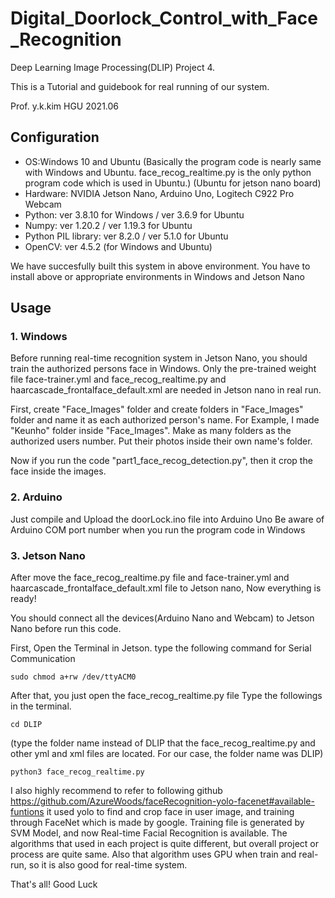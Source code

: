 # Digital_Doorlock_Control_with_Face_Recognition
Deep Learning Image Processing(DLIP) Project 4.

This is a Tutorial and guidebook for real running of our system.

Prof. y.k.kim 
HGU
2021.06

## Configuration
+ OS:Windows 10 and Ubuntu 
(Basically the program code is nearly same with Windows and Ubuntu. face_recog_realtime.py is the only python program code which is used in Ubuntu.)
(Ubuntu for jetson nano board)
+ Hardware: NVIDIA Jetson Nano, Arduino Uno, Logitech C922 Pro Webcam
+ Python: ver 3.8.10 for Windows / ver 3.6.9 for Ubuntu
+ Numpy: ver 1.20.2 / ver 1.19.3 for Ubuntu
+ Python PIL library: ver 8.2.0 / ver 5.1.0 for Ubuntu
+ OpenCV: ver 4.5.2 (for Windows and Ubuntu)

We have succesfully built this system in above environment. You have to install above or appropriate environments in Windows and Jetson Nano

## Usage

### 1. Windows
Before running real-time recognition system in Jetson Nano, you should train the authorized persons face in Windows.
Only the pre-trained weight file face-trainer.yml and face_recog_realtime.py and haarcascade_frontalface_default.xml are needed in Jetson nano in real run.

First, create "Face_Images" folder and create folders in "Face_Images" folder and name it as each authorized person's name. 
For Example, I made "Keunho" folder inside "Face_Images". Make as many folders as the authorized users number.
Put their photos inside their own name's folder.  

Now if you run the code "part1_face_recog_detection.py", then it crop the face inside the images.


### 2. Arduino
Just compile and Upload the doorLock.ino file into Arduino Uno
Be aware of Arduino COM port number when you run the program code in Windows

### 3. Jetson Nano 
After move the face_recog_realtime.py file and face-trainer.yml and haarcascade_frontalface_default.xml file to Jetson nano,
Now everything is ready!

You should connect all the devices(Arduino Nano and Webcam) to Jetson Nano before run this code.

First, Open the Terminal in Jetson. type the following command for Serial Communication



    sudo chmod a+rw /dev/ttyACM0
    
    
    
After that, you just open the face_recog_realtime.py file
Type the followings in the terminal.



    cd DLIP
    
    
    
(type the folder name instead of DLIP that the face_recog_realtime.py and other yml and xml files are located. For our case, the folder name was DLIP)



    python3 face_recog_realtime.py 
    
I also highly recommend to refer to following github
https://github.com/AzureWoods/faceRecognition-yolo-facenet#available-funtions
it used yolo to find and crop face in user image, and training through FaceNet which is made by google.
Training file is generated by SVM Model, and now Real-time Facial Recognition is available.
The algorithms that used in each project is quite different, but overall project or process are quite same.
Also that algorithm uses GPU when train and real-run, so it is also good for real-time system.

    
That's all! 
Good Luck
